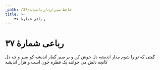 ```yaml
---
_path: /حافظ-شیرازی/رباعیات/37
title: >-
    رباعی شمارهٔ ۳۷
---
```

# رباعی شمارهٔ ۳۷

گفتی که تو را شوم مدار اندیشه
دل خوش کن و بر صبر گمار اندیشه
کو صبر و چه دل کآنچه دلش می خوانند
یک قطره خون است و هزار اندیشه
